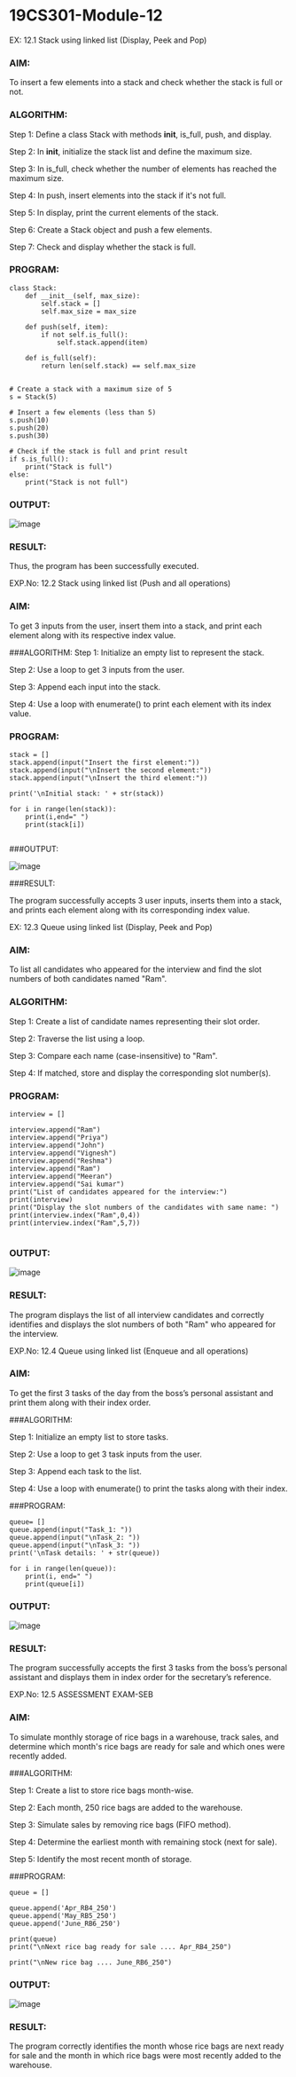 # 19CS301-Module-12


EX: 12.1   Stack using linked list (Display, Peek and Pop)


### AIM: 

To insert a few elements into a stack and check whether the stack is full or not.

### ALGORITHM:
Step 1: Define a class Stack with methods __init__, is_full, push, and display.

Step 2: In __init__, initialize the stack list and define the maximum size.

Step 3: In is_full, check whether the number of elements has reached the maximum size.

Step 4: In push, insert elements into the stack if it's not full.

Step 5: In display, print the current elements of the stack.

Step 6: Create a Stack object and push a few elements.

Step 7: Check and display whether the stack is full.



### PROGRAM:
```
class Stack:
    def __init__(self, max_size):
        self.stack = []
        self.max_size = max_size

    def push(self, item):
        if not self.is_full():
            self.stack.append(item)

    def is_full(self):
        return len(self.stack) == self.max_size


# Create a stack with a maximum size of 5
s = Stack(5)

# Insert a few elements (less than 5)
s.push(10)
s.push(20)
s.push(30)

# Check if the stack is full and print result
if s.is_full():
    print("Stack is full")
else:
    print("Stack is not full")

```
### OUTPUT:
![image](https://github.com/user-attachments/assets/32e93e2a-b0a8-4eaf-b4de-f42c6ab83c61)


### RESULT: 

Thus, the program has been successfully executed.

EXP.No: 12.2 Stack using linked list (Push and all operations)

### AIM: 

To get 3 inputs from the user, insert them into a stack, and print each element along with its respective index value.

###ALGORITHM:
Step 1: Initialize an empty list to represent the stack.

Step 2: Use a loop to get 3 inputs from the user.

Step 3: Append each input into the stack.

Step 4: Use a loop with enumerate() to print each element with its index value.

### PROGRAM:
```
stack = []
stack.append(input("Insert the first element:"))
stack.append(input("\nInsert the second element:"))
stack.append(input("\nInsert the third element:"))

print('\nInitial stack: ' + str(stack))

for i in range(len(stack)):
    print(i,end=" ")
    print(stack[i])


```
###OUTPUT:


![image](https://github.com/user-attachments/assets/06e3ab0a-0dcf-4488-88a5-34a56dec25a5)




###RESULT: 

The program successfully accepts 3 user inputs, inserts them into a stack, and prints each element along with its corresponding index value.


EX: 12.3  Queue using linked list (Display, Peek and Pop)

### AIM: 

To list all candidates who appeared for the interview and find the slot numbers of both candidates named "Ram".

### ALGORITHM:

Step 1: Create a list of candidate names representing their slot order.

Step 2: Traverse the list using a loop.

Step 3: Compare each name (case-insensitive) to "Ram".

Step 4: If matched, store and display the corresponding slot number(s).


### PROGRAM:


```
interview = []

interview.append("Ram")
interview.append("Priya")
interview.append("John")
interview.append("Vignesh")
interview.append("Reshma")
interview.append("Ram")
interview.append("Meeran")
interview.append("Sai kumar")
print("List of candidates appeared for the interview:")
print(interview)
print("Display the slot numbers of the candidates with same name: ")
print(interview.index("Ram",0,4))
print(interview.index("Ram",5,7))


```
### OUTPUT:

![image](https://github.com/user-attachments/assets/224c34e7-aef6-4da2-b879-31e49931b3bc)



### RESULT: 

The program displays the list of all interview candidates and correctly identifies and displays the slot numbers of both "Ram" who appeared for the interview.


EXP.No: 12.4 Queue using linked list (Enqueue and all operations)


### AIM:

To get the first 3 tasks of the day from the boss’s personal assistant and print them along with their index order.

###ALGORITHM: 

Step 1: Initialize an empty list to store tasks.

Step 2: Use a loop to get 3 task inputs from the user.

Step 3: Append each task to the list.

Step 4: Use a loop with enumerate() to print the tasks along with their index.

###PROGRAM:
```
queue= []
queue.append(input("Task_1: "))
queue.append(input("\nTask_2: "))
queue.append(input("\nTask_3: "))
print('\nTask details: ' + str(queue))

for i in range(len(queue)):
    print(i, end=" ")
    print(queue[i])

```
### OUTPUT:
 
![image](https://github.com/user-attachments/assets/93ca3293-33a4-4979-ba04-4fbb7f810513)


### RESULT: 

The program successfully accepts the first 3 tasks from the boss’s personal assistant and displays them in index order for the secretary’s reference.



EXP.No: 12.5 ASSESSMENT EXAM-SEB


### AIM:

To simulate monthly storage of rice bags in a warehouse, track sales, and determine which month's rice bags are ready for sale and which ones were recently added.


###ALGORITHM: 

Step 1: Create a list to store rice bags month-wise.

Step 2: Each month, 250 rice bags are added to the warehouse.

Step 3: Simulate sales by removing rice bags (FIFO method).

Step 4: Determine the earliest month with remaining stock (next for sale).

Step 5: Identify the most recent month of storage.



###PROGRAM:
```
queue = []

queue.append('Apr_RB4_250')
queue.append('May_RB5_250')
queue.append('June_RB6_250')

print(queue)
print("\nNext rice bag ready for sale .... Apr_RB4_250")

print("\nNew rice bag .... June_RB6_250")

```
### OUTPUT:

 ![image](https://github.com/user-attachments/assets/318861a9-402f-451c-af04-20dbd300d7a0)


### RESULT: 

The program correctly identifies the month whose rice bags are next ready for sale and the month in which rice bags were most recently added to the warehouse.







